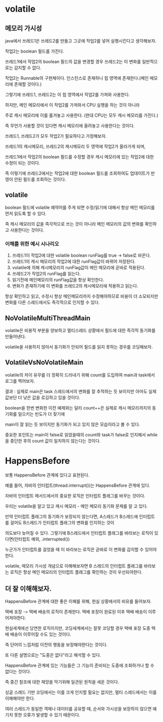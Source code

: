 # volatile

## 메모리 가시성
java에서 쓰레드1은 쓰레드2를 만들고 그곳에 작업2를 넣어 실행시킨다고 생각해보자.

작업2는 boolean 필드를 가진다.

쓰레드1에서 작업2의 boolean 필드의 값을 변경할 경우 쓰레드2는 이 변화를 일반적으로는 감지할 수 없다.

작업2는 Runnable의 구현체이다. 인스턴스로 존재하니 힙 영역에 존재한다.(메인 메모리에 존재할 것이다.)

그렇기에 쓰레드1, 쓰레드2는 이 힙 영역에서 작업2를 가져와 사용한다.

하지만, 메인 메모리에서 이 작업2를 가져와서 CPU 실행을 하는 것이 아니라

주로 캐시 메모리에 이를 옮겨놓고 사용한다. (현대 CPU는 모두 캐시 메모리를 가진다.)

즉 무언가 사용할 것이 있다면 캐시 메모리에 올려놓고 사용한다는 것이다.

쓰레드1, 쓰레드2가 모두 작업2가 필요하다고 가정해보자.

쓰레드1의 캐시메모리, 쓰레드2의 캐시메모리 두 영역에 작업2가 올라가게 되며,

쓰레드1에서 작업2의 boolean 필드를 수정할 경우 캐시 메모리에 있는 작업2에 대한 수정이 되는 것이다.

즉 이렇기에 쓰레드2에서는 작업2에 대한 boolean 필드를 조회하여도 업데이트가 반영이 안된 필드를 조회하는 것이다.

## volatile

boolean 필드에 volatile 예약어를 주게 되면 수정/읽기에 대해서 항상 메인 메모리를 먼저 읽도록 할 수 있다.

즉 캐시 메모리의 값을 즉각적으로 쓰는 것이 아니라 메인 메모리의 값의 변화를 확인하고 사용한다는 것이다.

### 이해를 위한 예시 시나리오

1. 쓰레드1이 작업2에 대한 volatile boolean runFlag를 true -> false로 바꾼다.
2. 쓰레드1의 캐시 메모리의 작업2에 대한 runFlag값이 바뀌어 저장된다.
3. volatile에 의해 캐시메모리의 runFlag값이 메인 메모리에 곧바로 적용된다.
4. 쓰레드2가 작업2의 runFlag를 읽는다.
5. 읽기전에 메인메모리의 runFlag값을 항상 확인한다.
6. 변화가 존재하기에 이 변화를 쓰레드2의 캐시메모리에 적용하고 읽는다.

항상 확인하고 읽고, 수정시 항상 메인메모리까지 수정해야하므로 비용이 더 소모되지만 변화를 다른 스레드에서도 즉각적으로
인지할 수 있다.

## NoVolatileMultiThreadMain

volatile은 비용적 부분을 양보하고 멀티스레드 상황에서 필드에 대한 즉각적 동기화를 만들어낸다.

volatile을 사용하지 않아서 동기화가 안되어 필드를 읽지 못하는 경우를 코딩해보자.

## VolatileVsNoVolatileMain

volatile의 차이 유무를 더 정확히 드러내기 위해 count를 도입하여 main과 task에서 로그를 찍어보자.

결과 : 실제로 main은 task 스레드에서의 변화를 잘 추적하는 듯 보이지만 아마도 실제 값보단 더 낮은 값을 로깅하고 있을 것이다.

boolean을 한번 변화한 이전 예제와는 달리 count++은 실제로 캐시 메모리까지의 동기화를 일으키는 빈도가 더 잦기에

main이 잘 읽는 듯 보이지만 동기화가 되고 있지 않은 모습이라고 볼 수 있다.

중요한 포인트는 main이 false로 읽었을때의 count와 task가 false로 인지해서 while을 중단한 후의 count 값이 일치하지 않는다는 것이다.

# HappensBefore

보통 HappensBefore 관계에 있다고 표현된다.

예를 들어, 자바의 인터럽트(thread.interrupt())는 HappensBefore 관계에 있다.

자바의 인터럽트 메서드에서의 중요한 로직은 인터럽트 플래그를 바꾸는 것이다.

우리는 volatile을 알고 있고 캐시 메모리 - 메인 메모리 동기화 문제를 알 고 있다.

만약 인터럽트 플래그의 동기화가 보장되지 않는다면, A스레드가 B스레드에 인터럽트를 걸어도 B스레드가 인터럽트 플래그의 변화를 인지하는 것이

의도보다 늦어질 수 있다. 그렇기에 B스레드에서 인터럽트 플래그를 바라보는 로직이 있다면(인터럽트 예외, .interrupted())

누군가가 인터럽트를 걸었을 때 이 바라보는 로직은 곧바로 이 변화를 감지할 수 있어야한다.

volatile, 메모리 가시성 개념으로 이해해보자면 B 스레드의 인터럽트 플래그를 바라보는 로직은 항상 메인 메모리의 인터럽트 플래그를 확인하는 것이 우선되야한다.

## 더 잘 이해해보자.

HappensBefore 관계에 대한 좋은 이해를 위해, 현실 상황에서의 비유를 들어보자.

택배 포장 -> 택배 배송의 로직이 존재한다. 택배 포장이 완료된 이후 택배 배송이 이루어져야한다.

현실세계에선 당연한 로직이지만, 코딩세계에서는 잘못 코딩할 경우 택배 포장 도중 택배 배송이 이루어질 수도 있는 것이다.

즉 단어의 느낌처럼 이전의 행동을 보장해야한다는 것이다.

또 다른 설명으로는 "도중은 없다"라고 해석할 수 있다.

HappensBefore 관계에 있는 기능들은 그 기능이 준비되는 도중에 조회하거나 할 수 없다는 것이다.

즉 중간 참조에 대한 재앙을 막기위해 일관된 원칙을 세운 것이다.

싱글 스레드 기반 코딩에서는 이를 크게 인지할 필요는 없지만, 멀티 스레드에서는 이를 이해해야만 한다.

여러 스레드가 동일한 객체나 데이터를 공유할 때, 순서와 가시성을 보장하지 않으면 예기치 못한 오류가 발생할 수 있기 때문이다.